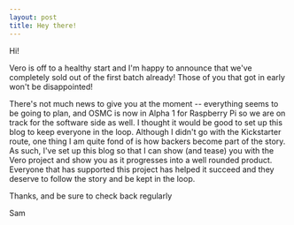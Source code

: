 ```yaml
---
layout: post
title: Hey there!
---
```

Hi!

Vero is off to a healthy start and I'm happy to announce that we've completely sold out of the first batch already! Those of you that got in early won't be disappointed! 

There's not much news to give you at the moment -- everything seems to be going to plan, and OSMC is now in Alpha 1 for Raspberry Pi so we are on track for the software side as well. I thought it would be good to set up this blog to keep everyone in the loop. Although I didn't go with the Kickstarter route, one thing I am quite fond of is how backers become part of the story. As such, I've set up this blog so that I can show (and tease) you with the Vero project and show you as it progresses into a well rounded product. Everyone that has supported this project has helped it succeed and they deserve to follow the story and be kept in the loop.

Thanks, and be sure to check back regularly

Sam

